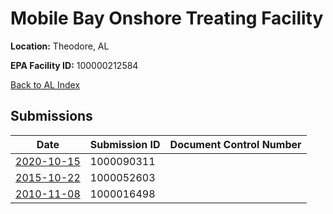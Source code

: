 # Mobile Bay Onshore Treating Facility

**Location:** Theodore, AL

**EPA Facility ID:** 100000212584

[Back to AL Index](../../index.md)

## Submissions

| Date | Submission ID | Document Control Number |
|------|--------------|-------------------------|
| [2020-10-15](submissions/1000090311.md) | 1000090311 |  |
| [2015-10-22](submissions/1000052603.md) | 1000052603 |  |
| [2010-11-08](submissions/1000016498.md) | 1000016498 |  |
